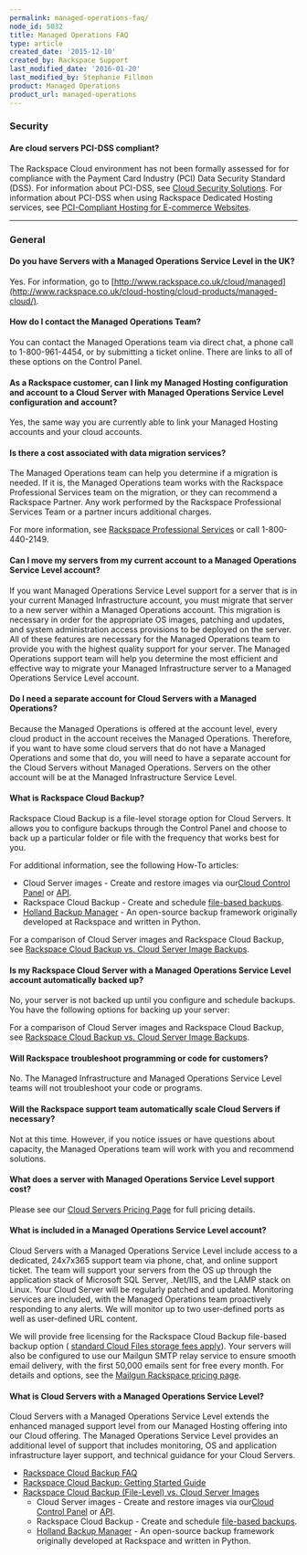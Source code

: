 ```yaml
---
permalink: managed-operations-faq/
node_id: 5032
title: Managed Operations FAQ
type: article
created_date: '2015-12-10'
created_by: Rackspace Support
last_modified_date: '2016-01-20'
last_modified_by: Stephanie Fillmon
product: Managed Operations
product_url: managed-operations
---
```


### Security

#### Are cloud servers PCI-DSS compliant?

The Rackspace Cloud environment has not been formally assessed for for
compliance with the Payment Card Industry (PCI) Data Security Standard
(DSS). For information about PCI-DSS, see [Cloud Security
Solutions](http://www.rackspace.com/security/solutions/#pci). For
information about PCI-DSS when using Rackspace Dedicated Hosting
services, see [PCI-Compliant Hosting for E-commerce
Websites](http://www.rackspace.com/ecommerce-hosting/pci/).

------------------------------------------------------------------------

### General

#### Do you have Servers with a Managed Operations Service Level in the UK?

Yes. For information, go to
[http://www.rackspace.co.uk/cloud/managed](http://www.rackspace.co.uk/cloud-hosting/cloud-products/managed-cloud/).

#### How do I contact the Managed Operations Team?

You can contact the Managed Operations team via direct chat, a phone
call to 1-800-961-4454, or by submitting a ticket online. There are
links to all of these options on the Control Panel.

#### As a Rackspace customer, can I link my Managed Hosting configuration and account to a Cloud Server with Managed Operations Service Level configuration and account?

Yes, the same way you are currently able to link your Managed Hosting
accounts and your cloud accounts.

#### Is there a cost associated with data migration services?

The Managed Operations team can help you determine if a migration is
needed. If it is, the Managed Operations team works with the Rackspace
Professional Services team on the migration, or they can recommend a
Rackspace Partner. Any work performed by the Rackspace Professional
Services Team or a partner incurs additional charges.

For more information, see [Rackspace Professional
Services](http://www.rackspace.com/enterprise-cloud-solutions/professional-services)
or call 1-800-440-2149.

#### Can I move my servers from my current account to a Managed Operations Service Level account?

If you want Managed Operations Service Level support for a server that
is in your current Managed Infrastructure account, you must migrate that
server to a new server within a Managed Operations account. This
migration is necessary in order for the appropriate OS images, patching
and updates, and system administration access provisions to be deployed
on the server. All of these features are necessary for the Managed
Operations team to provide you with the highest quality support for your
server. The Managed Operations support team will help you determine the
most efficient and effective way to migrate your Managed Infrastructure
server to a Managed Operations Service Level account.

#### Do I need a separate account for Cloud Servers with a Managed Operations?

Because the Managed Operations is offered at the account level, every
cloud product in the account receives the Managed Operations. Therefore,
if you want to have some cloud servers that do not have a Managed
Operations and some that do, you will need to have a separate account
for the Cloud Servers without Managed Operations. Servers on the other
account will be at the Managed Infrastructure Service Level.

#### What is Rackspace Cloud Backup?

Rackspace Cloud Backup is a file-level storage option for Cloud Servers.
It allows you to configure backups through the Control Panel and choose
to back up a particular folder or file with the frequency that works
best for you.

For additional information, see the following How-To articles:

-   Cloud Server images - Create and restore images via our[Cloud
    Control
    Panel](/how-to/create-an-image-of-a-server-and-restore-a-server-from-a-saved-image)
    or
    [API](https://developer.rackspace.com/docs/cloud-servers/v2/developer-guide/#create-image-of-specified-server).
-   Rackspace Cloud Backup - Create and schedule [file-based backups](/how-to/rackspace-cloud-backup-create-a-backup).
-   [Holland Backup Manager](http://hollandbackup.org/) - An open-source
    backup framework originally developed at Rackspace and written
    in Python.

For a comparison of Cloud Server images and Rackspace Cloud Backup, see
[Rackspace Cloud Backup vs. Cloud Server Image
Backups](/how-to/rackspace-cloud-backup-vs-cloud-server-image-backups).

#### Is my Rackspace Cloud Server with a Managed Operations Service Level account automatically backed up?

No, your server is not backed up until you configure and schedule
backups. You have the following options for backing up your server:

For a comparison of Cloud Server images and Rackspace Cloud Backup, see
[Rackspace Cloud Backup vs. Cloud Server Image
Backups](/how-to/rackspace-cloud-backup-vs-cloud-server-image-backups).

#### Will Rackspace troubleshoot programming or code for customers?

No. The Managed Infrastructure and Managed Operations Service Level
teams will not troubleshoot your code or programs.

#### Will the Rackspace support team automatically scale Cloud Servers if necessary?

Not at this time. However, if you notice issues or have questions about
capacity, the Managed Operations team will work with you and recommend
solutions.

#### What does a server with Managed Operations Service Level support cost?

Please see our [Cloud Servers Pricing
Page](http://www.rackspace.com/cloud/servers/pricing/) for full pricing
details.

#### What is included in a Managed Operations Service Level account?

Cloud Servers with a Managed Operations Service Level include access to
a dedicated, 24x7x365 support team via phone, chat, and online support
ticket. The team will support your servers from the OS up through the
application stack of Microsoft SQL Server, .Net/IIS, and the LAMP stack
on Linux. Your Cloud Server will be regularly patched and updated.
Monitoring services are included, with the Managed Operations team
proactively responding to any alerts. We will monitor up to two
user-defined ports as well as user-defined URL content.

We will provide free licensing for the Rackspace Cloud Backup file-based
backup option ( [standard Cloud Files storage fees
apply](http://www.rackspace.com/cloud/cloud_hosting_products/files/pricing/)).
Your servers will also be configured to use our Mailgun SMTP relay
service to ensure smooth email delivery, with the first 50,000 emails
sent for free every month. For details and options, see the [Mailgun
Rackspace pricing page](http://www.mailgun.com/rackspace).

#### What is Cloud Servers with a Managed Operations Service Level?

Cloud Servers with a Managed Operations Service Level extends the
enhanced managed support level from our Managed Hosting offering into
our Cloud offering. The Managed Operations Service Level provides an
additional level of support that includes monitoring, OS and application
infrastructure layer support, and technical guidance for your Cloud
Servers.

-   [Rackspace Cloud Backup
    FAQ](/how-to/cloud-backup-faq)
-   [Rackspace Cloud Backup: Getting Started
    Guide](/how-to/cloud-backup)
-   [Rackspace Cloud Backup (File-Level) vs. Cloud Server
    Images](/how-to/rackspace-cloud-backup-vs-cloud-server-image-backups)
    -   Cloud Server images - Create and restore images via our[Cloud
        Control
        Panel](/how-to/create-an-image-of-a-server-and-restore-a-server-from-a-saved-image)
        or
        [API](https://developer.rackspace.com/docs/cloud-servers/v2/developer-guide/#create-image-of-specified-server).
    -   Rackspace Cloud Backup - Create and schedule [file-based
        backups](/how-to/rackspace-cloud-backup-create-a-backup).
    -   [Holland Backup Manager](http://hollandbackup.org/) - An
        open-source backup framework originally developed at Rackspace
        and written in Python.
